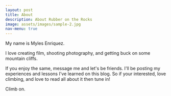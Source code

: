 ```yaml
---
layout: post
title: About
description: About Rubber on the Rocks
image: assets/images/sample-2.jpg
nav-menu: true
---
```


My name is Myles Enriquez.

I love creating film, shooting photography, and getting buck on some mountain cliffs.

If you enjoy the same, message me and let's be friends. I'll be posting my experiences and lessons I've learned on this blog. So if your interested, love climbing, and love to read all about it then tune in!

Climb on.
